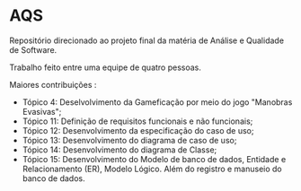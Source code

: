 # AQS
Repositório direcionado ao projeto final da matéria de Análise e Qualidade de Software.

Trabalho feito entre uma equipe de quatro pessoas.

Maiores contribuições :
- Tópico 4: Deselvolvimento da Gameficação por meio do jogo "Manobras Evasivas";
- Tópico 11: Definição de requisitos funcionais e não funcionais;
- Tópico 12: Desenvolvimento da especificação do caso de uso;
- Tópico 13: Desenvolvimento do diagrama de caso de uso;
- Tópico 14: Desenvolvimento do diagrama de Classe;
- Tópico 15: Desenvolvimento do Modelo de banco de dados, Entidade e Relacionamento (ER), Modelo Lógico. Além do registro e manuseio do banco de dados.

